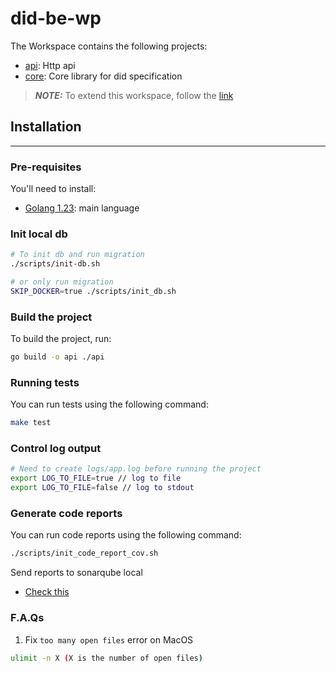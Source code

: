 # did-be-wp

The Workspace contains the following projects:

- [api](https://github.com/thanhtan541/did-be-wp/api): Http api
- [core](https://github.com/thanhtan541/did-be-wp/core): Core library for did specification

> **_NOTE:_** To extend this workspace, follow the [link](https://go.dev/doc/tutorial/workspaces)

## Installation

------------

### Pre-requisites

You'll need to install:

- [Golang 1.23](https://go.dev/doc/install): main language

### Init local db

```bash
# To init db and run migration
./scripts/init-db.sh

# or only run migration
SKIP_DOCKER=true ./scripts/init_db.sh
```

### Build the project

To build the project, run:

```bash
go build -o api ./api
```

### Running tests

You can run tests using the following command:

```bash
make test
```

### Control log output
```bash
# Need to create logs/app.log before running the project
export LOG_TO_FILE=true // log to file
export LOG_TO_FILE=false // log to stdout
```

### Generate code reports

You can run code reports using the following command:

```bash
./scripts/init_code_report_cov.sh
```

Send reports to sonarqube local
- [Check this](./sonarqube-local/README.md)


### F.A.Qs
1. Fix `too many open files` error on MacOS
```bash
ulimit -n X (X is the number of open files)
```
